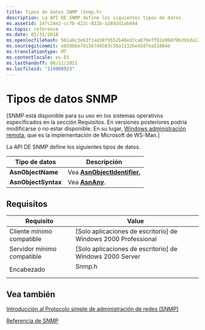 ```yaml
---
title: Tipos de datos SNMP (Snmp.h)
description: La API DE SNMP define los siguientes tipos de datos.
ms.assetid: 147c24e2-cc7b-422c-822b-a2892d1ab044
ms.topic: reference
ms.date: 05/31/2018
ms.openlocfilehash: 561a6c3e63f1ad38f9552b48ed7ca879e7f82e060796391da127757821e7a299
ms.sourcegitcommit: e858bbe701567d4583c50a11326e42d7ea51804b
ms.translationtype: MT
ms.contentlocale: es-ES
ms.lasthandoff: 08/11/2021
ms.locfileid: "119008923"
---
```

# <a name="snmp-data-types"></a>Tipos de datos SNMP

\[SNMP está disponible para su uso en los sistemas operativos especificados en la sección Requisitos. En versiones posteriores podría modificarse o no estar disponible. En su lugar, [Windows administración remota](/windows/desktop/WinRM/portal), que es la implementación de Microsoft de WS-Man.\]

La API DE SNMP define los siguientes tipos de datos.



| Tipo de datos                      | Descripción                                                            |
|--------------------------------|------------------------------------------------------------------------|
| **AsnObjectName**<br/>   | Vea [**AsnObjectIdentifier.**](/windows/desktop/api/Snmp/ns-snmp-asnobjectidentifier)<br/> |
| **AsnObjectSyntax**<br/> | Vea [**AsnAny**](/windows/desktop/api/Snmp/ns-snmp-asnany).<br/>                           |



 

## <a name="requirements"></a>Requisitos



| Requisito | Value |
|-------------------------------------|-----------------------------------------------------------------------------------|
| Cliente mínimo compatible<br/> | \[Solo aplicaciones de escritorio\] de Windows 2000 Professional<br/>                        |
| Servidor mínimo compatible<br/> | \[Solo aplicaciones de escritorio\] de Windows 2000 Server<br/>                              |
| Encabezado<br/>                   | <dl> <dt>Snmp.h</dt> </dl> |



## <a name="see-also"></a>Vea también

<dl> <dt>

[Introducción al Protocolo simple de administración de redes (SNMP)](simple-network-management-protocol-snmp-.md)
</dt> <dt>

[Referencia de SNMP](snmp-reference.md)
</dt> </dl>

 

